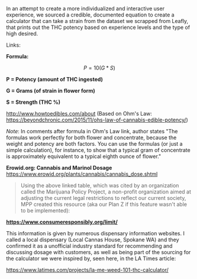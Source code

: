 In an attempt to create a more individualized and interactive user experience, we sourced a credible, documented equation to create a calculator that can take a strain from the dataset we scrapped from Leafly, that prints out the THC potency based on experience levels and the type of high desired. 

Links: 

**Formula:** 

 $${P}={10(G * S)}$$

**P = Potency (amount of THC ingested)**

**G = Grams (of strain in flower form)**

**S = Strength (THC %)**




http://www.howtoedibles.com/about (Based on Ohm's Law: https://beyondchronic.com/2015/11/ohs-law-of-cannabis-edible-potency/)

*Note*: In comments after formula in Ohm's Law link, author states "The formulas work perfectly for both flower and concentrate, because the weight and potency are both factors. You can use the formulas (or just a simple calculation), for instance, to show that a typical gram of concentrate is approximately equivalent to a typical eighth ounce of flower."


**Erowid.org: Cannabis and Marinol Dosage** 
https://www.erowid.org/plants/cannabis/cannabis_dose.shtml

> Using the above linked table, which was cited by an organization called the Marijuana Policy Project, a non-profit organization aimed at adjusting the current legal restrictions to reflect our current society, MPP created this resource (aka our Plan Z if this feature wasn't able to be implemented): 

**https://www.consumeresponsibly.org/limit/**

This information is given by numerous dispensary information websites. I called a local dispensary (Local Cannas House, Spokane WA) and they confirmed it as a unofficial industry standard for recommending and discussing dosage with customers, as well as being part of the sourcing for the calculator we were inspired by, seen here, in the LA Times article:

https://www.latimes.com/projects/la-me-weed-101-thc-calculator/

